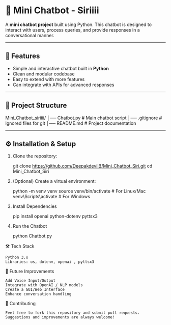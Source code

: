 # 🧠 Mini Chatbot - Siriiii  

A **mini chatbot project** built using Python. This chatbot is designed to interact with users, process queries, and provide responses in a conversational manner.  

---

## 🚀 Features  
- Simple and interactive chatbot built in **Python**  
- Clean and modular codebase  
- Easy to extend with more features  
- Can integrate with APIs for advanced responses  

---

## 📂 Project Structure  

Mini_Chatbot_siriiii/
│── Chatbot.py # Main chatbot script
│── .gitignore # Ignored files for git
│── README.md # Project documentation


---

## ⚙️ Installation & Setup  

1. Clone the repository:  

   git clone https://github.com/DeepakdevilB/Mini_Chatbot_Siri.git
   cd Mini_Chatbot_Siri

2. (Optional) Create a virtual environment:

    python -m venv venv
    source venv/bin/activate   # For Linux/Mac  
    venv\Scripts\activate      # For Windows 

3. Install Dependencies 

    pip install openai python-dotenv pyttsx3

4. Run the Chatbot

    python Chatbot.py


🛠️ Tech Stack

    Python 3.x
    Libraries: os, dotenv, openai , pyttsx3

📌 Future Improvements

    Add Voice Input/Output
    Integrate with OpenAI / NLP models
    Create a GUI/Web Interface
    Enhance conversation handling

🤝 Contributing

    Feel free to fork this repository and submit pull requests. Suggestions and improvements are always welcome!